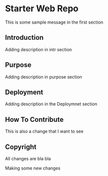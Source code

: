 # Starter Web Repo
This is some sample message in the first section
## Introduction
Adding description in intr section
## Purpose
Adding description in purpose section
## Deployment
Adding description in the Deploymnet section
## How To Contribute
This is also a change that I want to see
## Copyright
All changes are bla bla

Making some new changes